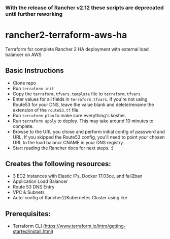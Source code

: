 ### With the release of Rancher v2.12 these scripts are deprecated until further reworking 

# rancher2-terraform-aws-ha
Terraform for complete Rancher 2 HA deployment with external load balancer on AWS

## Basic Instructions

 - Clone repo
 - Run ```terraform init```
 - Copy the ```terraform.tfvars.template``` file to ```terraform.tfvars```
 - Enter values for all fields in ```terraform.tfvars```. If you're not using Route53 for your DNS, leave the value blank and delete/rename the extension of the ```route53.tf``` file.
 - Run ```terraform plan``` to make sure everything's kosher.
 - Run ```terraform apply``` to deploy. This may take around 10 minutes to complete.
 - Browse to the URL you chose and perform initial config of password and URL. If you skipped the Route53 config, you'll need to point your chosen URL to the load balancr CNAME in your DNS registry.
 - Start reading the Rancher docs for next steps. :)
 
## Creates the following resources:
- 3 EC2 Instances with Elastic IPs, Docker 17.03ce, and fail2ban
- Application Load Balancer
- Route 53 DNS Entry
- VPC & Subnets
- Auto-config of Rancher2/Kubernetes Cluster using rke

## Prerequisites:
- Terraform CLI (https://www.terraform.io/intro/getting-started/install.html)
